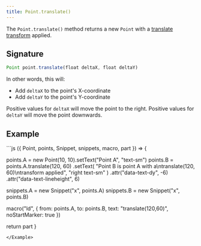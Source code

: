 ```yaml
---
title: Point.translate()
---
```


The `Point.translate()` method returns a new `Point` with a [translate
transform](https://developer.mozilla.org/en-US/docs/Web/CSS/transform-function/translate)
applied.

## Signature

```js
Point point.translate(float deltaX, float deltaY)
```

In other words, this will:

- Add `deltaX` to the point's X-coordinate
- Add `deltaY` to the point's Y-coordinate

Positive values for `deltaX` will move the point to the right. 
Positive values for `deltaY` will move the point downwards.

## Example

<Example caption="An example of the Point.translate() method">
```js
({ Point, points, Snippet, snippets, macro, part }) => {

  points.A = new Point(10, 10).setText("Point A", "text-sm")
  points.B = points.A.translate(120, 60)
    .setText(
      "Point B is point A with a\ntranslate(120, 60)\ntransform applied",
      "right text-sm"
    )
    .attr("data-text-dy", -6)
    .attr("data-text-lineheight", 6)
  
  snippets.A = new Snippet("x", points.A)
  snippets.B = new Snippet("x", points.B)
  
  macro("ld", {
    from: points.A,
    to: points.B,
    text: "translate(120,60)",
    noStartMarker: true
  })

  return part
}
```
</Example>

